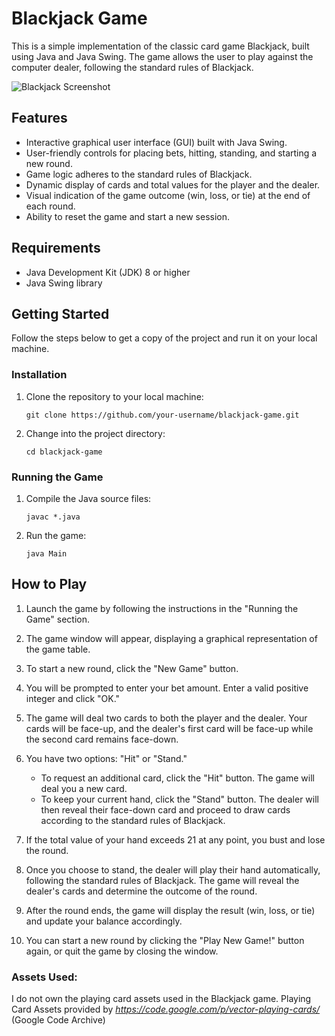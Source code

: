 # Blackjack Game

This is a simple implementation of the classic card game Blackjack, built using Java and Java Swing. The game allows the user to play against the computer dealer, following the standard rules of Blackjack.

![Blackjack Screenshot](./assets/screenshot.png)

## Features

- Interactive graphical user interface (GUI) built with Java Swing.
- User-friendly controls for placing bets, hitting, standing, and starting a new round.
- Game logic adheres to the standard rules of Blackjack.
- Dynamic display of cards and total values for the player and the dealer.
- Visual indication of the game outcome (win, loss, or tie) at the end of each round.
- Ability to reset the game and start a new session.

## Requirements

- Java Development Kit (JDK) 8 or higher
- Java Swing library

## Getting Started

Follow the steps below to get a copy of the project and run it on your local machine.

### Installation

1. Clone the repository to your local machine:

   ```
   git clone https://github.com/your-username/blackjack-game.git
   ```

2. Change into the project directory:

   ```
   cd blackjack-game
   ```

### Running the Game

1. Compile the Java source files:

   ```
   javac *.java
   ```

2. Run the game:

   ```
   java Main
   ```

## How to Play

1. Launch the game by following the instructions in the "Running the Game" section.

2. The game window will appear, displaying a graphical representation of the game table.

3. To start a new round, click the "New Game" button.

4. You will be prompted to enter your bet amount. Enter a valid positive integer and click "OK."

5. The game will deal two cards to both the player and the dealer. Your cards will be face-up, and the dealer's first card will be face-up while the second card remains face-down.

6. You have two options: "Hit" or "Stand."
   - To request an additional card, click the "Hit" button. The game will deal you a new card.
   - To keep your current hand, click the "Stand" button. The dealer will then reveal their face-down card and proceed to draw cards according to the standard rules of Blackjack.

7. If the total value of your hand exceeds 21 at any point, you bust and lose the round.

8. Once you choose to stand, the dealer will play their hand automatically, following the standard rules of Blackjack. The game will reveal the dealer's cards and determine the outcome of the round.

9. After the round ends, the game will display the result (win, loss, or tie) and update your balance accordingly.

10. You can start a new round by clicking the "Play New Game!" button again, or quit the game by closing the window.


### Assets Used:
I do not own the playing card assets used in the Blackjack game.
Playing Card Assets provided by *https://code.google.com/p/vector-playing-cards/* (Google Code Archive)
